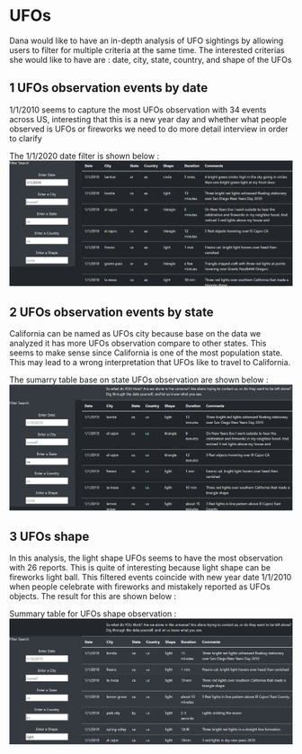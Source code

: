 # UFOs
Dana would like to have an in-depth analysis of UFO sightings by allowing users to filter for multiple criteria at the same time. The interested criterias she would like to have are : date, city, state, country, and shape of the UFOs
   
 ## 1 UFOs observation events by date
   1/1/2010 seems to capture the most UFOs observation with 34 events across US, interesting that this is a new year day and whether what people observed is UFOs or fireworks      we need to do more detail interview in order to clarify 
 
  The 1/1/2020 date filter  is shown below : 
  ![alt text][Image1]
  
  [Image1]: https://github.com/ttan0408/UFOs/blob/main/DATE_FILTERED_SUMARRY_TABLE.PNG "DATE WITH THE MOST UFOs OBSERVATION"
  
 ## 2 UFOs observation events by state
   California can be named as UFOs city because base on the data we analyzed it has more UFOs observation compare to other states. This seems to make sense since California is    one of the most population state. This may lead to a wrong interpretation that UFOs like to travel to California. 
   
  The sumarry table base on state UFOs observation are shown below :
  ![alt text][Image2]
  
  [Image2]: https://github.com/ttan0408/UFOs/blob/main/STATE_WITH_MOST_UFOs_OBSERVATION.PNG "UFOs observation by states"
  
 ## 3 UFOs shape
   In this analysis, the light shape UFOs seems to have the most observation with 26 reports. This is quite of interesting because light shape can be fireworks light ball. This    filtered events coincide with new year date 1/1/2010 when people celebrate with fireworks and mistakely reported as UFOs objects.
   The result for this are shown below :
  
  Summary table for UFOs shape observation :
  ![alt text][Image3]
  
  [Image3]: https://github.com/ttan0408/UFOs/blob/main/UFOs_SHAPE_OBSERVATION.PNG "UFOs observation by shape"
